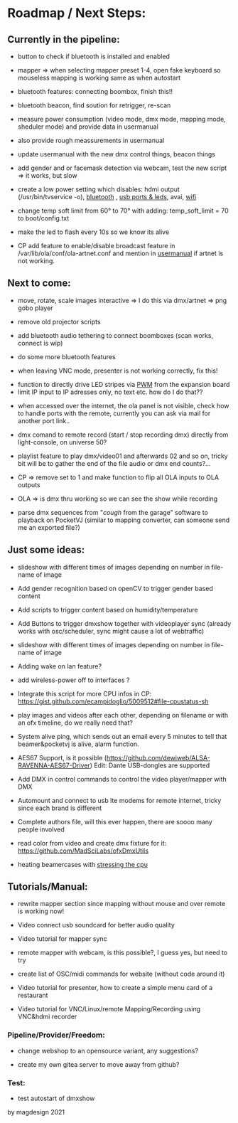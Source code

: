 # **Roadmap / Next Steps:** 

## Currently in the pipeline: 

- button to check if bluetooth is installed and enabled <p/>
- mapper => when selecting mapper preset 1-4, open fake keyboard so mouseless mapping is working same as when autostart<p/>
- bluetooth features: connecting boombox, finish this!! <p/>
- bluetooth beacon, find soution for retrigger, re-scan <p/>
- measure power consumption (video mode, dmx mode, mapping mode, sheduler mode) and provide data in usermanual <p/>
- also provide rough meassurements in usermanual <p/>
- update usermanual with the new dmx control things, beacon things <p/>
- add gender and or facemask detection via webcam, test the new script => it works, but slow <p/>
- create a low power setting which disables: hdmi output (/usr/bin/tvservice -o), [bluetooth](https://scribles.net/disabling-bluetooth-on-raspberry-pi/) , [usb ports & leds](https://learn.pi-supply.com/make/how-to-save-power-on-your-raspberry-pi/#disable-on-board-leds), avai, [wifi](https://pimylifeup.com/raspberry-pi-disable-wifi/) <p/>
- change temp soft limit from 60° to 70° with adding: temp_soft_limit = 70 to boot/config.txt <p/>
- make the led to flash every 10s so we know its alive<p/>
- CP add feature to enable/disable broadcast feature in /var/lib/ola/conf/ola-artnet.conf and mention in [usermanual](https://docs.openlighting.org/ola/conf/ola-artnet.conf.html) if artnet is not working.

## Next to come:

- move, rotate, scale images interactive => I do this via dmx/artnet => png gobo player<p/>
- remove old projector scripts <p/>
- add bluetooth audio tethering to connect boomboxes (scan works, connect is wip) <p/>
- do some more bluetooth features  <p/>
- when leaving VNC mode, presenter is not working correctly, fix this! <p/>
- function to directly drive LED stripes via [PWM](https://tutorials-raspberrypi.com/connect-control-raspberry-pi-ws2812-rgb-led-strips/) from the expansion board
- limit IP input to IP adresses only, no text etc. how do I do that??  <p/>
- when accessed over the internet, the ola panel is not visible, check how to handle ports with the remote, currently you can ask via mail for another port link..   <p/>
- dmx comand to remote record (start / stop recording dmx) directly from light-console, on universe 50? <p/>
- playlist feature to play dmx/video01 and afterwards 02 and so on, tricky bit will be to gather the end of the file audio or dmx end counts?...   <p/>
- CP => remove set to 1 and make function to flip all OLA inputs to OLA outputs  <p/>
- OLA => is dmx thru working so we can see the show while recording<p/>
- parse dmx sequences from "*cough* from the garage" software to playback on PocketVJ (similar to mapping converter, can someone send me an exported file?)<p/>

## Just some ideas:

- slideshow with different times of images depending on number in file-name of image  <p/>
- Add gender recognition based on openCV to trigger gender based content <p/>
- Add scripts to trigger content based on humidity/temperature <p/>
- Add Buttons to trigger dmxshow together with videoplayer sync (already works with osc/scheduler, sync might cause a lot of webtraffic) <p/>
- slideshow with different times of images depending on number in file-name of image  <p/>
- Adding wake on lan feature? <p/>
- add wireless-power off to interfaces ? <p/>
- Integrate this script for more CPU infos in CP: https://gist.github.com/ecampidoglio/5009512#file-cpustatus-sh <p/>
- play images and videos after each other, depending on filename or with an ofx timeline, do we really need that?  <p/>
- System alive ping, which sends out an email every 5 minutes to tell that beamer&pocketvj is alive, alarm function. <p/>
- AES67 Support, is it possible (https://github.com/dewiweb/ALSA-RAVENNA-AES67-Driver) Edit: Dante USB-dongles are supported <p/>
- Add DMX in control commands to control the video player/mapper with DMX <p/>
- Automount and connect to usb lte modems for remote internet, tricky since each brand is different<p/>
- Complete authors file, will this ever happen, there are soooo many people involved<p/>
- read color from video and create dmx fixture for it: https://github.com/MadSciLabs/ofxDmxUtils  <p/>
- heating beamercases with [stressing the cpu](https://raw.githubusercontent.com/ssvb/cpuburn-arm/master/cpuburn-a53.S)<p/>

<p/>


## **Tutorials/Manual:**

- rewrite mapper section since mapping without mouse and over remote is working now! <p/>
- Video connect usb soundcard for better audio quality<p/>
- Video tutorial for mapper sync<p/>
- remote mapper with webcam, is this possible?, I guess yes, but need to try<p/>
- create list of OSC/midi commands for website (without code around it)<p/>
- Video tutorial for presenter, how to create a simple menu card of a restaurant<p/>
- Video tutorial for VNC/Linux/remote Mapping/Recording using VNC&hdmi recorder<p/>

### **Pipeline/Provider/Freedom:**

- change webshop to an opensource variant, any suggestions? <p/>
- create my own gitea server to move away from github?<p/>

### **Test:**

- test autostart of dmxshow<p/>



by magdesign 2021

